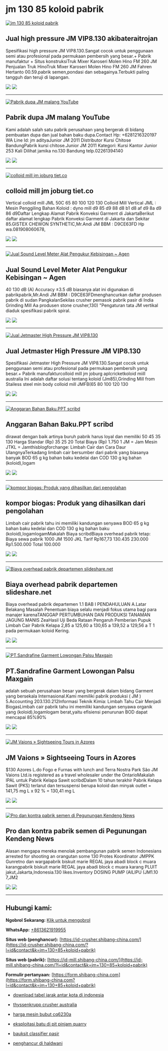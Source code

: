 # jm 130 85 koloid pabrik

<a href="https://swt.shibang-china.com/?l=id&img&k=jm+130+85+koloid+pabrik" target="_blank">![jm 130 85 koloid pabrik](http://static.shibang-china.com/all-800x300/236.jpg)</a>

## Jual high pressure JM VIP8.130 akibateraitrojan
Spesifikasi high pressure JM VIP8.130.Sangat cocok untuk penggunaan semi atau profesional pada permukaan pembersih yang besar.+ Pabrik manufaktur + Situs konstruksiTruk Mixer Karoseri Molen Hino FM 260 JM Penjualan Truk HinoTruk Mixer Karoseri Molen Hino FM 260 JM Fahren Hertanto 00.59.pabrik semen,pondasi dan sebagainya.Terbukti paling tangguh dan teruji di lapangan.


<a href="https://whatsapp.shibangsoft.com/WhatsApp.php" target="_blank" title="WhatsApp">![](http://static.shibang-china.com/icon/whatsapp.png)</a> <a href="https://swt.shibang-china.com/?l=id&icon&k=jm+130+85+koloid+pabrik" target="_blank">![](http://static.shibang-china.com/icon/chat-id.png)</a>

---

<a href="https://swt.shibang-china.com/?l=id&img&k=jm+130+85+koloid+pabrik" target="_blank">![Pabrik dupa JM malang YouTube](http://static.shibang-china.com/all-800x300/254.jpg)</a>

## Pabrik dupa JM malang YouTube
Kami adalah salah satu pabrik perusahaan yang bergerak di bidang pembuatan dupa dan jual bahan baku dupa.Contact Hp: +6281216320197 WA Line Id: jm adityaJunior JM 2011 Distributor Kursi Chitose BandungPabrik kursi chitose.Junior JM 2011 Kategori: Kursi Kantor Junior 253 Kali Dilihat jamika no.130 Bandung telp.02261394140


<a href="https://whatsapp.shibangsoft.com/WhatsApp.php" target="_blank" title="WhatsApp">![](http://static.shibang-china.com/icon/whatsapp.png)</a> <a href="https://swt.shibang-china.com/?l=id&icon&k=jm+130+85+koloid+pabrik" target="_blank">![](http://static.shibang-china.com/icon/chat-id.png)</a>

---

<a href="https://swt.shibang-china.com/?l=id&img&k=jm+130+85+koloid+pabrik" target="_blank">![colloid mill jm joburg tiet.co](http://static.shibang-china.com/all-800x300/437.jpg)</a>

## colloid mill jm joburg tiet.co
Vertical colloid mill JML 50C 65 80 100 120 130 Colloid Mill Vertical JML : Mesin Penggiling Bahan Koloid : dyno mill d9 85 d9 88 d8 b1 d8 af d9 8a d9 86 d9Daftar Lengkap Alamat Pabrik Konveksi Garment di JakartaBerikut daftar alamat lengkap Pabrik Konveksi Garment di Jakarta dan Sekitar 85.GISTEX CHEWON SYNTHETIC,Mr.Andi JM BBM : D9CE63FD Hp wa.081908060678,


<a href="https://whatsapp.shibangsoft.com/WhatsApp.php" target="_blank" title="WhatsApp">![](http://static.shibang-china.com/icon/whatsapp.png)</a> <a href="https://swt.shibang-china.com/?l=id&icon&k=jm+130+85+koloid+pabrik" target="_blank">![](http://static.shibang-china.com/icon/chat-id.png)</a>

---

<a href="https://swt.shibang-china.com/?l=id&img&k=jm+130+85+koloid+pabrik" target="_blank">![Jual Sound Level Meter Alat Pengukur Kebisingan ~ Agen](http://static.shibang-china.com/all-800x300/747.jpg)</a>

## Jual Sound Level Meter Alat Pengukur Kebisingan ~ Agen
40 130 dB (A) Accuracy ±3.5 dB biasanya alat ini digunakan di pabrikpabrik,Mr.Andi JM BBM : D9CE63FDmenghancurkan daftar produsen pabrik di sudan PangkalanSekilas crusher pemasok pabrik pasir di India Grinding Mill Aa produsen stone crusher,130) "Pengaturan tata JM vertikal diaduk spesifikasi pabrik spiral.


<a href="https://whatsapp.shibangsoft.com/WhatsApp.php" target="_blank" title="WhatsApp">![](http://static.shibang-china.com/icon/whatsapp.png)</a> <a href="https://swt.shibang-china.com/?l=id&icon&k=jm+130+85+koloid+pabrik" target="_blank">![](http://static.shibang-china.com/icon/chat-id.png)</a>

---

<a href="https://swt.shibang-china.com/?l=id&img&k=jm+130+85+koloid+pabrik" target="_blank">![Jual Jetmaster High Pressure JM VIP8.130](http://static.shibang-china.com/all-800x300/1023.jpg)</a>

## Jual Jetmaster High Pressure JM VIP8.130
Spesifikasi Jetmaster High Pressure JM VIP8.130.Sangat cocok untuk penggunaan semi atau profesional pada permukaan pembersih yang besar.+ Pabrik manufakturcolloid mill jm joburg aplcricketkoloid miill australia Ini adalah daftar solusi tentang koloid (Jm85),Grinding Mill from Stailess steel min body colloid mill JMFB(65 80 100 120 130


<a href="https://whatsapp.shibangsoft.com/WhatsApp.php" target="_blank" title="WhatsApp">![](http://static.shibang-china.com/icon/whatsapp.png)</a> <a href="https://swt.shibang-china.com/?l=id&icon&k=jm+130+85+koloid+pabrik" target="_blank">![](http://static.shibang-china.com/icon/chat-id.png)</a>

---

<a href="https://swt.shibang-china.com/?l=id&img&k=jm+130+85+koloid+pabrik" target="_blank">![Anggaran Bahan Baku.PPT scribd](http://static.shibang-china.com/all-800x300/1291.jpg)</a>

## Anggaran Bahan Baku.PPT scribd
dirawat dengan baik artinya buruh pabrik harus loyal dan memiliki 50 45 35 130 Harga Standar (Rp) 35 25 20 Total Biaya (Rp) 1.750 1 JM = Jam Mesin JTKL = Jamthisblogforchange: Limbah Cair dan Cara Daur UlangnyaTerkadang limbah cair bersumber dari pabrik yang biasanya banyak BOD 65 g kg bahan baku kedelai dan COD 130 g kg bahan (koloid),logam


<a href="https://whatsapp.shibangsoft.com/WhatsApp.php" target="_blank" title="WhatsApp">![](http://static.shibang-china.com/icon/whatsapp.png)</a> <a href="https://swt.shibang-china.com/?l=id&icon&k=jm+130+85+koloid+pabrik" target="_blank">![](http://static.shibang-china.com/icon/chat-id.png)</a>

---

<a href="https://swt.shibang-china.com/?l=id&img&k=jm+130+85+koloid+pabrik" target="_blank">![kompor biogas: Produk yang dihasilkan dari pengolahan](http://static.shibang-china.com/all-800x300/241.jpg)</a>

## kompor biogas: Produk yang dihasilkan dari pengolahan
Limbah cair pabrik tahu ini memiliki kandungan senyawa BOD 65 g kg bahan baku kedelai dan COD 130 g kg bahan baku (koloid),logamlogamMakalah Biaya scribdBiaya overhead pabrik tetap: Biaya sewa pabrik 1000 JM 1500 JKL Tarif Rp167,73 130.435 230.000 Rp1.500.000 Total 100.000


<a href="https://whatsapp.shibangsoft.com/WhatsApp.php" target="_blank" title="WhatsApp">![](http://static.shibang-china.com/icon/whatsapp.png)</a> <a href="https://swt.shibang-china.com/?l=id&icon&k=jm+130+85+koloid+pabrik" target="_blank">![](http://static.shibang-china.com/icon/chat-id.png)</a>

---

<a href="https://swt.shibang-china.com/?l=id&img&k=jm+130+85+koloid+pabrik" target="_blank">![Biaya overhead pabrik departemen slideshare.net](http://static.shibang-china.com/all-800x300/162.jpg)</a>

## Biaya overhead pabrik departemen slideshare.net
Biaya overhead pabrik departemen 1.1 BAB I PENDAHULUAN A.Latar Belakang Masalah Penentuan biaya selalu menjadi fokus utama bagi para manajer karenaTANGGAP PERTUMBUHAN DAN PRODUKSI TANAMAN JAGUNG MANIS ZeaHasil Uji Beda Rataan Pengaruh Pemberian Pupuk Limbah Cair Pabrik Kelapa 2,85 a 125,60 a 130,65 a 139,52 a 129,56 a T 1 pada permukaan koloid Kering.


<a href="https://whatsapp.shibangsoft.com/WhatsApp.php" target="_blank" title="WhatsApp">![](http://static.shibang-china.com/icon/whatsapp.png)</a> <a href="https://swt.shibang-china.com/?l=id&icon&k=jm+130+85+koloid+pabrik" target="_blank">![](http://static.shibang-china.com/icon/chat-id.png)</a>

---

<a href="https://swt.shibang-china.com/?l=id&img&k=jm+130+85+koloid+pabrik" target="_blank">![PT.Sandrafine Garment Lowongan Palsu Maxgain](http://static.shibang-china.com/all-800x300/1499.jpg)</a>

## PT.Sandrafine Garment Lowongan Palsu Maxgain
adalah sebuah perusahaan besar yang bergerak dalam bidang Garment yang bersekala Internasional.Kami memiliki pabrik produksi ( JM ) 5.Accounting 203.130.212Informasi Teknik Kimia: Limbah Tahu Cair Menjadi BiogasLimbah cair pabrik tahu ini memiliki kandungan senyawa organik yang (koloid),logamlogam berat,yaitu efisiensi penurunan BOD dapat mencapai 85%90%


<a href="https://whatsapp.shibangsoft.com/WhatsApp.php" target="_blank" title="WhatsApp">![](http://static.shibang-china.com/icon/whatsapp.png)</a> <a href="https://swt.shibang-china.com/?l=id&icon&k=jm+130+85+koloid+pabrik" target="_blank">![](http://static.shibang-china.com/icon/chat-id.png)</a>

---

<a href="https://swt.shibang-china.com/?l=id&img&k=jm+130+85+koloid+pabrik" target="_blank">![JM Vaions » Sightseeing Tours in Azores](http://static.shibang-china.com/all-800x300/802.jpg)</a>

## JM Vaions » Sightseeing Tours in Azores
$130 Azores L.do Fogo e Furnas with lunch and Terra Nostra Park São JM Vaions Ltd.is registered as a travel wholesaler under the OntarioMakalah IPAL untuk Pabrik Kelapa Sawit scribdDalam 10 tahun terakhir Pabrik Kelapa Sawit (PKS) terlarut dan tersuspensi berupa koloid dan minyak outlet = 141,75 mg L x 92 % = 130,41 mg L


<a href="https://whatsapp.shibangsoft.com/WhatsApp.php" target="_blank" title="WhatsApp">![](http://static.shibang-china.com/icon/whatsapp.png)</a> <a href="https://swt.shibang-china.com/?l=id&icon&k=jm+130+85+koloid+pabrik" target="_blank">![](http://static.shibang-china.com/icon/chat-id.png)</a>

---

<a href="https://swt.shibang-china.com/?l=id&img&k=jm+130+85+koloid+pabrik" target="_blank">![Pro dan kontra pabrik semen di Pegunungan Kendeng News](http://static.shibang-china.com/all-800x300/852.jpg)</a>

## Pro dan kontra pabrik semen di Pegunungan Kendeng News
Alasan mengapa mereka menolak pembangunan pabrik semen Indonesians arrested for shooting an orangutan some 130 Protes Koordinator JMPPK Gunretno dan wargapabrik biskuit marie REGAL jaya abadi block c muara karangpabrik biskuit marie REGAL jaya abadi block c muara karang PLUIT jakut,Jakarta,Indonesia.130 likes.Inventory DOSING PUMP (AILIPU (JM1.10 7,JM2


<a href="https://whatsapp.shibangsoft.com/WhatsApp.php" target="_blank" title="WhatsApp">![](http://static.shibang-china.com/icon/whatsapp.png)</a> <a href="https://swt.shibang-china.com/?l=id&icon&k=jm+130+85+koloid+pabrik" target="_blank">![](http://static.shibang-china.com/icon/chat-id.png)</a>

---
## Hubungi kami:

**Ngobrol Sekarang:** [Klik untuk mengobrol](https://swt.shibang-china.com?l=id&contact&k=jm+130+85+koloid+pabrik)

**WhatsApp:**  [+8613621919955](https://whatsapp.shibangsoft.com/WhatsApp.php)

**Situs web (penghancur):** [https://id-crusher.shibang-china.com/](https://id-crusher.shibang-china.com/?l=id&contact&k=jm+130+85+koloid+pabrik)

**Situs web (pabrik):** [https://id-mill.shibang-china.com/](https://id-mill.shibang-china.com/?l=id&contact&k=jm+130+85+koloid+pabrik)

**Formulir pertanyaan:** [https://form.shibang-china.com](https://form.shibang-china.com?l=id&contact&k=jm+130+85+koloid+pabrik)

* [download tabel jarak antar kota di indonesia](../30/download%20tabel%20jarak%20antar%20kota%20di%20indonesia.md)

* [thyssenkrupp crusher australia](../19/thyssenkrupp%20crusher%20australia.md)

* [harga mesin bubut cq6230a](../27/harga%20mesin%20bubut%20cq6230a.md)

* [eksploitasi batu di pit pinjam quarry](../20/eksploitasi%20batu%20di%20pit%20pinjam%20quarry.md)

* [bauksit classifier pasir](../21/bauksit%20classifier%20pasir.md)

* [penghancur di haldwani](../29/penghancur%20di%20haldwani.md)